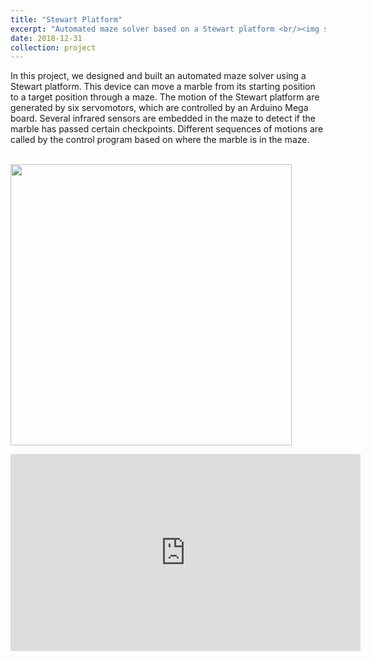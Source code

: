 ```yaml
---
title: "Stewart Platform"
excerpt: "Automated maze solver based on a Stewart platform <br/><img src='/images/stewart/stewart_overview.jpg' width='300'>"
date: 2018-12-31
collection: project
---
```


In this project, we designed and built an automated maze solver using a Stewart platform. This device can move a marble from its starting position to a target position through a maze. The motion of the Stewart platform are generated by six servomotors, which are controlled by an Arduino Mega board. Several infrared sensors are embedded in the maze to detect if the marble has passed certain checkpoints. Different sequences of motions are called by the control program based on where the marble is in the maze. 

<br/><img src='/images/stewart/stewart_overview_1.jpg' width='450'>
<iframe width="560" height="315" src="https://www.youtube.com/embed/4HhH0on5t2I" title="YouTube video player" frameborder="0" allow="accelerometer; autoplay; clipboard-write; encrypted-media; gyroscope; picture-in-picture; web-share" allowfullscreen></iframe>